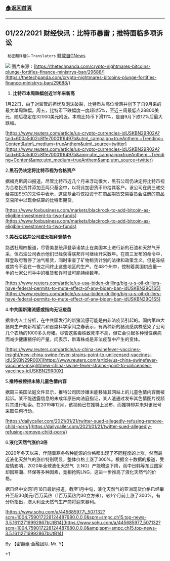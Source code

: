 ###  [:house:返回首頁](https://github.com/ourhimalayas/txt)
---

## 01/22/2021 财经快讯：比特币暴雷；推特面临多项诉讼
` 秘密翻译组G-Translators` [轉載自GNews](https://gnews.org/zh-hans/792578/)

![]()![](https://www.gnews.org/wp-content/uploads/2021/01/PictureX-25.jpg)
图片来源：[https://thetechpanda.com/crypto-nightmares-bitcoins-plunge-fortifies-finance-ministrys-ban/29688/](https://thetechpanda.com/crypto-nightmares-bitcoins-plunge-fortifies-finance-ministrys-ban/29688/)

1. **比特币本周跌幅创近半年来新高**


1月22日，由于对监管的担忧及泡沫破裂，比特币从高位滑落并创下了自9月来的最大单周跌幅。周五，比特币下跌幅度一度超过5%，至近三周最低点28800美元，随后稳定在32000美元附近。本周比特币下滑11%，是自9月下跌12%后最大跌幅。

[https://www.reuters.com/article/us-crypto-currencies-idUSKBN29R02A?taid=600a5d02c8ffe70001f6497b&utm\_campaign=trueAnthem:+Trending+Content&utm\_medium=trueAnthem&utm\_source=twitter](https://www.reuters.com/article/us-crypto-currencies-idUSKBN29R02A?taid=600a5d02c8ffe70001f6497b&amp;utm_campaign=trueAnthem:+Trending+Content&amp;utm_medium=trueAnthem&amp;utm_source=twitter)

2.**黑石仍决定将比特币视为合格资产**

据福克斯周四报道，尽管比特币近几个月来浮动很大，黑石公司仍决定将比特币视为合格投资并添加至两只基金中，以将此加密货币带给其客户。该公司在周三递交给美国SEC的文件中表示，这些基金将仅投资于在商品期货交易委员会注册的商品交易所中以现金结算的比特币期货。

[https://www.foxbusiness.com/markets/blackrock-to-add-bitcoin-as-eligible-investment-to-two-funds](https://www.foxbusiness.com/markets/blackrock-to-add-bitcoin-as-eligible-investment-to-two-funds)

3.**美石油钻井公司或无视拜登禁令**

路透社周四报道，尽管美总统拜登承诺禁止在美国本土进行新的石油和天然气开采，但石油公司表示他们已经获得联邦许可继续开采数年。在周三发布的命令中，拜登政府暂停了油气租赁，同时审查了矿物租赁计划的法律和政策含义。但是冻结或禁令不会在一夜之间终止这些地区的生产。在48个州中，控制着美国供应量一半的七家公司手中的租赁和许可证可能持续数年。

[https://www.reuters.com/article/us-usa-biden-drilling/big-u-s-oil-drillers-have-federal-permits-to-mute-effect-of-any-biden-ban-idUSKBN29Q1S5](https://www.reuters.com/article/us-usa-biden-drilling/big-u-s-oil-drillers-have-federal-permits-to-mute-effect-of-any-biden-ban-idUSKBN29Q1S5)

4.**中共国新猪流感或指向无证疫苗**

据业内人士分析，在中共国发行的新猪流感可能是由非法疫苗引起的。国内第四大猪肉生产商新希望六和首席科学家闫之春表示，有两种新的猪流感病株感染了公司几个农场的1000多头母猪。尽管这些毒株致死率不高，但它会引起多种慢性疾病而减少健康猪仔的产量。闫表示，新毒株或是非法疫苗中产生的变体。

[https://www.reuters.com/article/us-china-swinefever-vaccines-insight/new-china-swine-fever-strains-point-to-unlicensed-vaccines-idUSKBN29R00X](https://www.reuters.com/article/us-china-swinefever-vaccines-insight/new-china-swine-fever-strains-point-to-unlicensed-vaccines-idUSKBN29R00X)

5.**推特被控拒未除儿童色情内容**

据周三美国法庭文件显示，推特公司因涉嫌未能移除其网站上的儿童色情内容而被起诉。某不能透露信息的未成年原告向法庭指证，某人渣通过发布其色情图片视频对其进行勒索。在2019年12月，该视频已在推特上发布，而推特却并未对该账号采取任何行动。

[https://dailycaller.com/2021/01/21/twitter-sued-allegedly-refusing-remove-child-porn/](https://dailycaller.com/2021/01/21/twitter-sued-allegedly-refusing-remove-child-porn/)

6.**液化天然气涨价3倍**

2020年冬天以来，伴随着寒冬各种能源的价格都出现了不同程度的上涨，然而最近液化天然气的涨价特别明显，整体价格上涨了300%。根据金十数据的报道，受疫情影响，2020年全球液化天然气（LNG）产能增速下降，而中日韩等东亚国家却因寒潮、环保等多种因素，竞相抢购LNG，这进一步推高了液化天然气的价格。

据日经中文网1月18日最新报道，截至1月中旬，液化天然气的亚洲现货价格已经攀升至超30美元/百万英热（1百万英热约30立方米），较1个月前上涨了300%。有分析指出，澳大利亚天然气生产商将迎来暴利。

[https://www.sohu.com/a/445685977\_507132?scm=1004.759017228124487680.0.0.0&spm=smpc.ch15.top-news-3.5.16112716992867bUtB14](https://www.sohu.com/a/445685977_507132?scm=1004.759017228124487680.0.0.0&amp;spm=smpc.ch15.top-news-3.5.16112716992867bUtB14)

By 【密翻组·金融团队-Mr. Y】

+1
